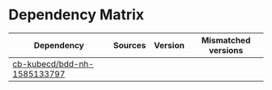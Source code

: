 # Dependency Matrix

Dependency | Sources | Version | Mismatched versions
---------- | ------- | ------- | -------------------
[cb-kubecd/bdd-nh-1585133797](https://github.com/cb-kubecd/bdd-nh-1585133797.git) |  | []() | 
